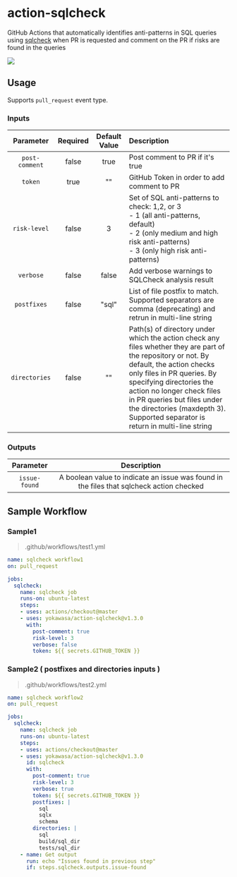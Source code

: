 # action-sqlcheck

GitHub Actions that automatically identifies anti-patterns in SQL queries using [sqlcheck](https://github.com/jarulraj/sqlcheck) when PR is requested  and comment on the PR if risks are found in the queries  

![](assets/action-sqlcheck-pr-comment.png)

## Usage

Supports `pull_request` event type.

### Inputs
|Parameter|Required|Default Value|Description|
|:--:|:--:|:--:|:--|
|`post-comment`|false|true|Post comment to PR if it's true|
|`token`|true|""|GitHub Token in order to add comment to PR|
|`risk-level`|false|3|Set of SQL anti-patterns to check: 1,2, or 3<br>- 1 (all anti-patterns, default)<br>- 2 (only medium and high risk anti-patterns)<br> - 3 (only high risk anti-patterns) |
|`verbose`|false|false|Add verbose warnings to SQLCheck analysis result|
|`postfixes`|false|"sql"| List of file postfix to match. Supported separators are comma (deprecating) and retrun in multi-line string |
|`directories`|false|""| Path(s) of directory under which the action check any files whether they are part of the repository or not. By default, the action checks only files in PR queries. By specifying directories the action no longer check files in PR queries but files under the directories (maxdepth 3). Supported separator is return in multi-line string |

### Outputs

|Parameter|Description|
|:--:|:--:|
|`issue-found`| A boolean value to indicate an issue was found in the files that sqlcheck action checked |

## Sample Workflow

### Sample1

> .github/workflows/test1.yml

```yaml
name: sqlcheck workflow1
on: pull_request

jobs:
  sqlcheck:
    name: sqlcheck job
    runs-on: ubuntu-latest
    steps:
    - uses: actions/checkout@master
    - uses: yokawasa/action-sqlcheck@v1.3.0
      with:
        post-comment: true
        risk-level: 3
        verbose: false
        token: ${{ secrets.GITHUB_TOKEN }}
```

### Sample2 ( postfixes and directories inputs )

> .github/workflows/test2.yml

```yaml
name: sqlcheck workflow2
on: pull_request

jobs:
  sqlcheck:
    name: sqlcheck job
    runs-on: ubuntu-latest
    steps:
    - uses: actions/checkout@master
    - uses: yokawasa/action-sqlcheck@v1.3.0
      id: sqlcheck
      with:
        post-comment: true
        risk-level: 3
        verbose: true
        token: ${{ secrets.GITHUB_TOKEN }}
        postfixes: |
          sql
          sqlx
          schema
        directories: |
          sql
          build/sql_dir
          tests/sql_dir
    - name: Get output
      run: echo "Issues found in previous step"
      if: steps.sqlcheck.outputs.issue-found
```
